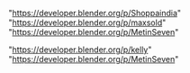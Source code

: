 "https://developer.blender.org/p/Shoppaindia"
"https://developer.blender.org/p/maxsold"
"https://developer.blender.org/p/MetinSeven"
 
"https://developer.blender.org/p/kelly"
"https://developer.blender.org/p/MetinSeven"
 

